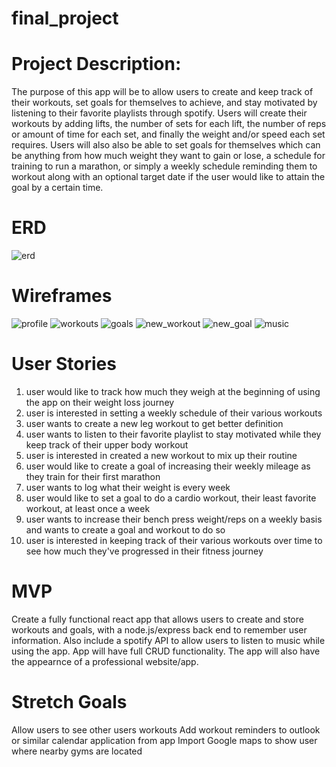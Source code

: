 # final_project

# Project Description:
The purpose of this app will be to allow users to create and keep track of their workouts, set goals for themselves to achieve, and stay motivated by listening to their favorite playlists through spotify. Users will create their workouts by adding lifts, the number of sets for each lift, the number of reps or amount of time for each set, and finally the weight and/or speed each set requires. Users will also also be able to set goals for themselves which can be anything from how much weight they want to gain or lose, a schedule for training to run a marathon, or simply a weekly schedule reminding them to workout along with an optional target date if the user would like to attain the goal by a certain time. 

# ERD
![erd](https://i.imgur.com/WCDQch0l.jpg)

# Wireframes
![profile](https://i.imgur.com/vVtRSPYl.jpg)
![workouts](https://i.imgur.com/LGO8kSsl.jpg)
![goals](https://i.imgur.com/r1ZYNyXl.jpg)
![new_workout](https://i.imgur.com/lc3XiZsl.jpg)
![new_goal](https://i.imgur.com/QuGSQBfl.jpg)
![music](https://i.imgur.com/TQbJdsql.jpg)

# User Stories
1. user would like to track how much they weigh at the beginning of using the app on their weight loss journey
2. user is interested in setting a weekly schedule of their various workouts
3. user wants to create a new leg workout to get better definition
4. user wants to listen to their favorite playlist to stay motivated while they keep track of their upper body workout
5. user is interested in created a new workout to mix up their routine
6. user would like to create a goal of increasing their weekly mileage as they train for their first marathon
7. user wants to log what their weight is every week
8. user would like to set a goal to do a cardio workout, their least favorite workout, at least once a week
9. user wants to increase their bench press weight/reps on a weekly basis and wants to create a goal and workout to do so
10. user is interested in keeping track of their various workouts over time to see how much they've progressed in their fitness journey

# MVP
Create a fully functional react app that allows users to create and store workouts and goals, with a node.js/express back end to remember user information. Also include a spotify API to allow users to listen to music while using the app. App will have full CRUD functionality. The app will also have the appearnce of a professional website/app. 

# Stretch Goals
Allow users to see other users workouts
Add workout reminders to outlook or similar calendar application from app
Import Google maps to show user where nearby gyms are located

